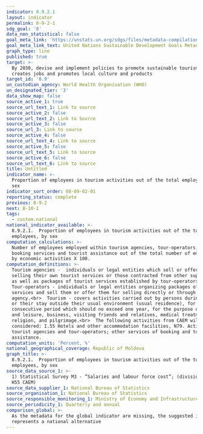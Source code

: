 ```yaml
---
indicator: 8.9.2.1
layout: indicator
permalink: 8-9-2-1
sdg_goal: '8'
data_non_statistical: false
goal_meta_link: 'https://unstats.un.org/sdgs/files/metadata-compilation/Metadata-Goal-8.pdf'
goal_meta_link_text: United Nations Sustainable Development Goals Metadata (PDF 526 KB)
graph_type: line
published: true
target: >-
  By 2030, devise and implement policies to promote sustainable tourism that
  creates jobs and promotes local culture and products
target_id: '8.9'
un_custodian_agency: World Health Organisation (WHO)
un_designated_tier: '3'
data_show_map: false
source_active_1: true
source_url_text_1: Link to source
source_active_2: false
source_url_text_2: Link to Source
source_active_3: false
source_url_3: Link to source
source_active_4: false
source_url_text_4: Link to source
source_active_5: false
source_url_text_5: Link to source
source_active_6: false
source_url_text_6: Link to source
title: Untitled
indicator_name: >-
  Proportion of employees in tourism activities out of the total employees, by
  sex
indicator_sort_order: 08-09-02-01
reporting_status: complete
previous: 8-9-2
next: 8-10-1
tags:
  - custom.national
national_indicator_available: >-
  8.9.2.1.  Proportion of employees in tourism activities out of the total
  employees, by sex
computation_calculations: >-
  Number of employees employed within tourism agencies, tour-operators, other
  booking services and tourist assistance out of the total number of employees
  by economic activities X 100.
computation_definitions: >-
  Tourism agencies -  individuals or legal entities which sell or offer for
  selling their own tourist services or those contracted from other suppliers,
  as well as packages of tourist services established by tour-operators.<br> 
  Tour-operators - individuals or legal entities organizing packages of tourist
  services and sell them or offer them for selling directly or through a tourism
  agency.<br>  Tourism - covers activities carried out by persons during travels
  or their stay outside their usual environment (usual residence), for a
  consecutive period which should no exceed one year, for the purpose of rest
  and leisure, business, visiting friends and relatives, medical treatment,
  religion, and pilgrimage.<br>  The following activities from CAEM will be
  considered: I.55 Hotels and other accommodation facilities, N79. Activities of
  tourist agencies and tour-operators; other services of booking and tourist
  assistance.
computation_units: 'Percent, %'
national_geographical_coverage: Republic of Moldova
graph_title: >-
  8.9.2.1.  Proportion of employees in tourism activities out of the total
  employees, by sex
source_data_source_1: >-
  1) Statistical Survey M3 - ”Salaries and labour force cost”; (division N79,
  H55 CAEM)
source_data_supplier_1: National Bureau of Statistics
source_organisation_1: National Bureau of Statistics
source_responsible_monitoring_1: Ministry of Economy and Infrastructure
source_periodicity_1: Quarterly and annual
comparison_global: >-
  As the metadata for the global indicator are missing, the suggested indicator
  represents a national alternative
---
```

